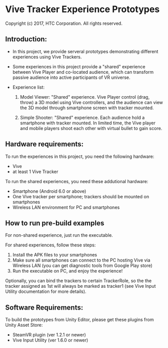 # Vive Tracker Experience Prototypes
Copyright (c) 2017, HTC Corporation. All rights reserved.

## Introduction:

- In this project, we provide serveral prototypes demonstrating different 
  experiences using Vive Trackers.

- Some experiences in this project provide a "shared" experience between Vive 
  Player and co-located audience, which can transform passive audience into active
  participants of VR universe.

- Experience list:

  1. Model Viewer: "Shared" experience. 
     Vive Player control (drag, throw) a 3D model using Vive controllers, and the 
	 audience can view the 3D model through smartphone screen with tracker mounted.

  2. Simple Shooter: "Shared" experience.
     Each audience hold a smartphone with tracker mounted. In limited time, the Vive
	 player and mobile players shoot each other with virtual bullet to gain score.

## Hardware requirements:

To run the experiences in this project, you need the following hardware:

 - Vive
 - at least 1 Vive Tracker

To run the shared experiences, you need these addutional hardware:
 
 - Smartphone (Android 6.0 or above)
 - One Vive tracker per smartphone; trackers should be mounted on smartphones
 - Wireless LAN environment for PC and smartphones

## How to run pre-build examples

For non-shared experience, just run the executable.

For shared experiences, follow these steps:
1. Install the APK files to your smartphones
2. Make sure all smartphones can connect to the PC hosting Vive via Wireless LAN
   (you can get diagnostic tools from Google Play store)
3. Run the executable on PC, and enjoy the experience!

Optionally, you can bind the trackers to certain TrackerRole, so the the tracker assigned as 1st will always
be marked as tracker1 (see Vive Input Utility documentation for more details).

## Software Requirements:

To build the prototypes from Unity Editor, please get these plugins from Unity Asset Store:

 - SteamVR plugin (ver 1.2.1 or newer)
 - Vive Input Utility (ver 1.6.0 or newer)
